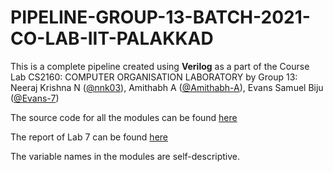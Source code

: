 # PIPELINE-GROUP-13-BATCH-2021-CO-LAB-IIT-PALAKKAD

This is a complete pipeline created using **Verilog** as a part of the Course Lab CS2160: COMPUTER ORGANISATION LABORATORY
by Group 13: Neeraj Krishna N ([@nnk03](https://github.com/nnk03)), Amithabh A ([@Amithabh-A](https://github.com/Amithabh-A)), Evans Samuel Biju ([@Evans-7](https://github.com/Evans-7))

The source code for all the modules can be found [here](./CO%20LAB%207/pipeline_version_5_WITH%20INSTRUCTION%20CACHE/pipeline_version_5.srcs/sources_1/new/)

The report of Lab 7 can be found [here](./CO%20LAB%207%20REPORT_112101004_112101017_112101033.pdf)

The variable names in the modules are self-descriptive.

